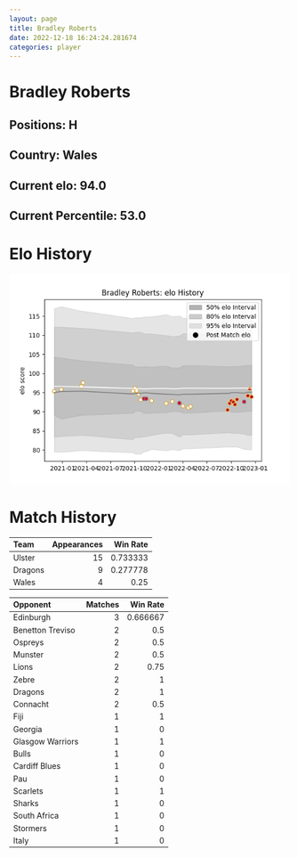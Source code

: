 ```yaml
---  
layout: page  
title: Bradley Roberts  
date: 2022-12-18 16:24:24.281674  
categories: player  
---
```

# Bradley Roberts

## Positions: H

## Country: Wales

## Current elo: 94.0

## Current Percentile: 53.0

# Elo History


![elo history](history_BradleyRoberts.png)
# Match History


| Team    |   Appearances |   Win Rate |
|:--------|--------------:|-----------:|
| Ulster  |            15 |   0.733333 |
| Dragons |             9 |   0.277778 |
| Wales   |             4 |   0.25     |

| Opponent         |   Matches |   Win Rate |
|:-----------------|----------:|-----------:|
| Edinburgh        |         3 |   0.666667 |
| Benetton Treviso |         2 |   0.5      |
| Ospreys          |         2 |   0.5      |
| Munster          |         2 |   0.5      |
| Lions            |         2 |   0.75     |
| Zebre            |         2 |   1        |
| Dragons          |         2 |   1        |
| Connacht         |         2 |   0.5      |
| Fiji             |         1 |   1        |
| Georgia          |         1 |   0        |
| Glasgow Warriors |         1 |   1        |
| Bulls            |         1 |   0        |
| Cardiff Blues    |         1 |   0        |
| Pau              |         1 |   0        |
| Scarlets         |         1 |   1        |
| Sharks           |         1 |   0        |
| South Africa     |         1 |   0        |
| Stormers         |         1 |   0        |
| Italy            |         1 |   0        |